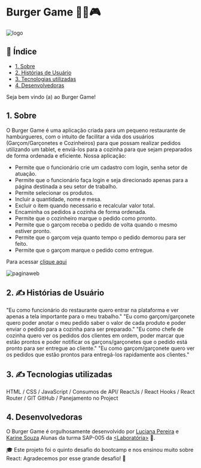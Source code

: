 # Burger Game :hamburger::fries:🎮

![logo](https://user-images.githubusercontent.com/37550557/114104748-d96eb580-98a1-11eb-8a76-02cba33fe758.jpeg)


## :page_facing_up: Índice

* [1. Sobre](#1-sobre)
* [2. Histórias de Usuário](#6-história-de-usuário)
* [3. Tecnologias utilizadas](#3-Tecnologias-utilizadas)
* [4. Desenvolvedoras](#4-Desenvolvedoras)


Seja bem vindo (a) ao Burger Game!

## 1. Sobre
O Burger Game é uma aplicação criada para um pequeno restaurante de hambúrgueres, com o intuito de facilitar a vida dos usuários (Garçom/Garçonetes e Cozinheiros) para que possam realizar pedidos utilizando um tablet, e enviá-los para a cozinha para que sejam preparados de forma ordenada e eficiente. Nossa aplicação:

- Permite que o funcionário crie um cadastro com login, senha setor de atuação.
- Permite que o funcionário faça login e seja direcionado apenas para a página destinada a seu setor de trabalho.
- Permite selecionar os produtos.
- Incluir a quantidade, nome e mesa.
- Excluir o item quando necessario e recalcular valor total.
- Encaminha os pedidos a cozinha de forma ordenada.
- Permite que o cozinheiro marque o pedido como prronto.
- Permite que o garçom receba o pedido de volta quando o mesmo estiver pronto.
- Permite que o garçom veja quanto tempo o pedido demorou para ser feito.
- Permite que o garçom marque o pedido como entregue.

Para acessar [clique aqui](https://burger-game.netlify.app/)


![paginaweb](BurgerGame.gif)

## 2. :writing_hand: Histórias de Usuário

"Eu como funcionário do restaurante quero entrar na plataforma e ver apenas a tela importante para o meu trabalho."
"Eu como garçom/garçonete quero poder anotar o meu pedido saber o valor de cada produto e poder enviar o pedido para a cozinha para ser preparado."
"Eu como chefe de cozinha quero ver os pedidos dos clientes em ordem, poder marcar que estão prontos e poder notificar os garçons/garçonetes que o pedido está pronto para ser entregue ao cliente."
"Eu como garçom/garçonete quero ver os pedidos que estão prontos para entregá-los rapidamente aos clientes."

## 3. :writing_hand: Tecnologias utilizadas
HTML / CSS / JavaScript / Consumos de API/ ReactJs / React Hooks / React Router / GIT GitHub / Panejamento no Project

## 4. Desenvolvedoras
O Burger Game é orgulhosamente desenvolvido por [Luciana Pereira](https://github.com/Lu-Pereira) e  [Karine Souza](https://github.com/karinesouza) Alunas da turma SAP-005 da [<Laboratória>](https://www.laboratoria.la/br "Laboratória Brasil") :yellow_heart:.

:mortar_board:	Este projeto foi o quinto desafio do bootcamp e nos ensinou muito sobre React:
Agradecemos por esse grande desafio! :rocket:

